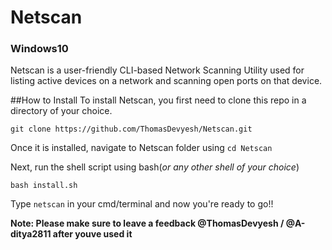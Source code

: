# Netscan
### Windows10
Netscan is a user-friendly CLI-based Network Scanning Utility used for listing active devices on a network and scanning open ports on that device.

##How to Install
To install Netscan, you first need to clone this repo in a directory of your choice.
```
git clone https://github.com/ThomasDevyesh/Netscan.git
```
Once it is installed, navigate to Netscan folder using ```cd Netscan```

Next, run the shell script using bash(*or any other shell of your choice*)
```
bash install.sh
```
Type ```netscan``` in your cmd/terminal and now you're ready to go!!

**Note: Please make sure to leave a feedback @ThomasDevyesh / @A-ditya2811 after youve used it**
